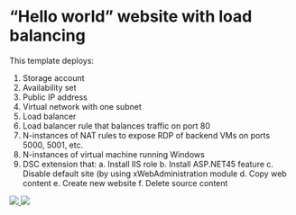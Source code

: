 # “Hello world” website with load balancing 

This template deploys:
1.	Storage account
2.	Availability set
3.	Public IP address
4.	Virtual network with one subnet
5.	Load balancer
6.	Load balancer rule that balances traffic on port 80
7.	N-instances of NAT rules to expose RDP of backend VMs on ports 5000, 5001, etc.
8.	N-instances of virtual machine running Windows
9.	DSC extension that:
    a.	Install IIS role
    b.	Install ASP.NET45 feature
    c.	Disable default site (by using xWebAdministration module
    d.	Copy web content
    e.	Create new website
    f.	Delete source content

<a href="https://portal.azure.com/#create/Microsoft.Template/uri/https%3A%2F%2Fraw.githubusercontent.com%2Fnsucheninov%2FAzure%2Fmaster%2Fsimple-website%2Fazuredeploy.json" target="_blank">
    <img src="http://azuredeploy.net/deploybutton.png"/>
</a>
<a href="http://armviz.io/#/?load=https%3A%2F%2Fraw.githubusercontent.com%2Fnsucheninov%2FAzure%2Fmaster%2Fsimple-website%2Fazuredeploy.json" target="_blank">
    <img src="http://armviz.io/visualizebutton.png"/>
</a>

